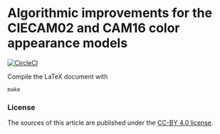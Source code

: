 # Algorithmic improvements for the CIECAM02 and CAM16 color appearance models

[![CircleCI](https://img.shields.io/circleci/project/github/nschloe/note-on-cam16/master.svg)](https://circleci.com/gh/nschloe/note-on-cam16/tree/master)

Compile the LaTeX document with
```
make
```

### License
The sources of this article are published under the [CC-BY 4.0 license](https://creativecommons.org/licenses/by/4.0/).
